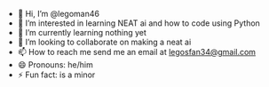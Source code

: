 - 👋 Hi, I’m @legoman46
- 👀 I’m interested in learning NEAT ai and how to code using Python 
- 🌱 I’m currently learning nothing yet
- 💞️ I’m looking to collaborate on making a neat ai
- 📫 How to reach me send me an email at legosfan34@gmail.com
- 😄 Pronouns: he/him
- ⚡ Fun fact: is a minor

<!---
legoman46/legoman46 is a ✨ special ✨ repository because its `README.md` (this file) appears on your GitHub profile.
You can click the Preview link to take a look at your changes.
--->
